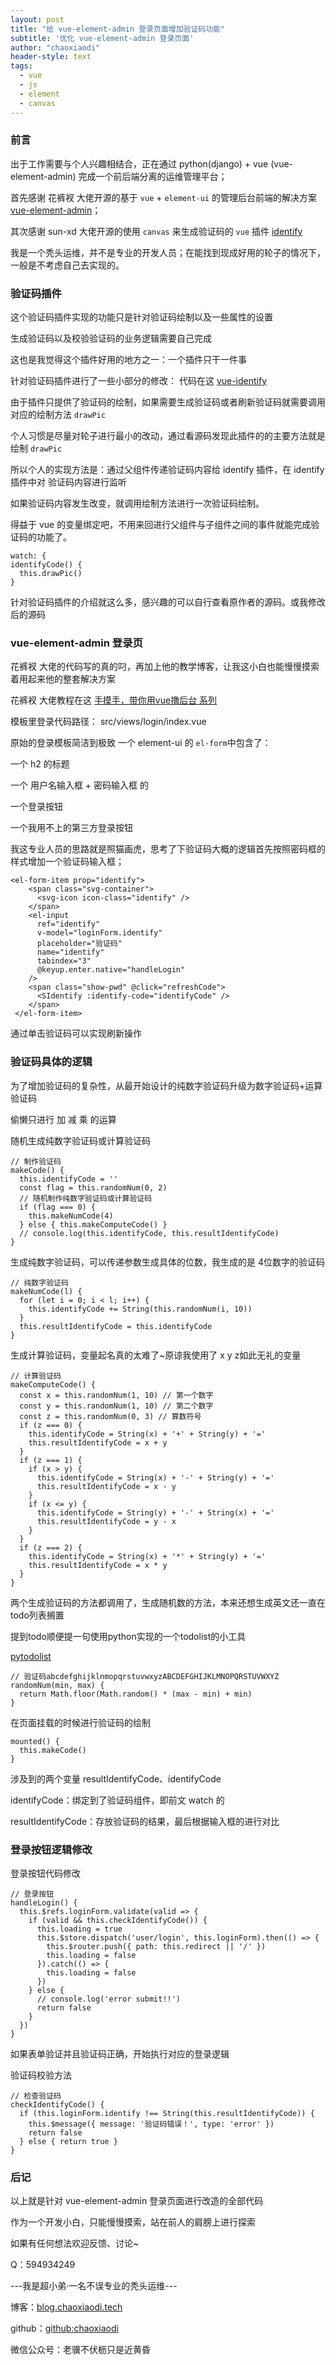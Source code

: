 ```yaml
---
layout: post
title: "给 vue-element-admin 登录页面增加验证码功能"
subtitle: '优化 vue-element-admin 登录页面'
author: "chaoxiaodi"
header-style: text
tags:
  - vue
  - js
  - element
  - canvas
---
```


### 前言

出于工作需要与个人兴趣相结合，正在通过 python(django) + vue (vue-element-admin) 完成一个前后端分离的运维管理平台；

首先感谢 花裤衩 大佬开源的基于 `vue` + `element-ui` 的管理后台前端的解决方案 [vue-element-admin](https://github.com/PanJiaChen/vue-element-admin.git)；

其次感谢 sun-xd 大佬开源的使用 `canvas` 来生成验证码的 `vue` 插件 [identify](https://github.com/sun-xd/identify.git)

我是一个秃头运维，并不是专业的开发人员；在能找到现成好用的轮子的情况下，一般是不考虑自己去实现的。
    
### 验证码插件

这个验证码插件实现的功能只是针对验证码绘制以及一些属性的设置

生成验证码以及校验验证码的业务逻辑需要自己完成

这也是我觉得这个插件好用的地方之一：一个插件只干一件事

针对验证码插件进行了一些小部分的修改： 代码在这 [vue-identify](https://github.com/chaoxiaodi/vue-identify)

由于插件只提供了验证码的绘制，如果需要生成验证码或者刷新验证码就需要调用对应的绘制方法 `drawPic`

个人习惯是尽量对轮子进行最小的改动，通过看源码发现此插件的的主要方法就是绘制 `drawPic` 

所以个人的实现方法是：通过父组件传递验证码内容给 identify 插件，在 identify 插件中对 验证码内容进行监听

如果验证码内容发生改变，就调用绘制方法进行一次验证码绘制。

得益于 vue 的变量绑定吧，不用来回进行父组件与子组件之间的事件就能完成验证码的功能了。
    
    watch: {
    identifyCode() {
      this.drawPic()
    }
    
针对验证码插件的介绍就这么多，感兴趣的可以自行查看原作者的源码。或我修改后的源码
    
### vue-element-admin 登录页

花裤衩 大佬的代码写的真的叼，再加上他的教学博客，让我这小白也能慢慢摸索着用起来他的整套解决方案

花裤衩 大佬教程在这 [手摸手，带你用vue撸后台 系列](https://juejin.cn/post/6844903476661583880)

模板里登录代码路径： src/views/login/index.vue

原始的登录模板简洁到极致 一个 element-ui 的 `el-form`中包含了：

一个 h2 的标题

一个 用户名输入框 + 密码输入框 的

一个登录按钮

一个我用不上的第三方登录按钮

我这专业人员的思路就是照猫画虎，思考了下验证码大概的逻辑首先按照密码框的样式增加一个验证码输入框；
    
    <el-form-item prop="identify">
        <span class="svg-container">
          <svg-icon icon-class="identify" />
        </span>
        <el-input
          ref="identify"
          v-model="loginForm.identify"
          placeholder="验证码"
          name="identify"
          tabindex="3"
          @keyup.enter.native="handleLogin"
        />
        <span class="show-pwd" @click="refreshCode">
          <SIdentify :identify-code="identifyCode" />
        </span>
     </el-form-item>

通过单击验证码可以实现刷新操作
    
### 验证码具体的逻辑
    
为了增加验证码的复杂性，从最开始设计的纯数字验证码升级为数字验证码+运算验证码

偷懒只进行 加 减 乘 的运算

随机生成纯数字验证码或计算验证码
    
    // 制作验证码
    makeCode() {
      this.identifyCode = ''
      const flag = this.randomNum(0, 2)
      // 随机制作纯数字验证码或计算验证码
      if (flag === 0) {
        this.makeNumCode(4)
      } else { this.makeComputeCode() }
      // console.log(this.identifyCode, this.resultIdentifyCode)
    }
    
生成纯数字验证码，可以传递参数生成具体的位数，我生成的是 4位数字的验证码
    
    // 纯数字验证码
    makeNumCode(l) {
      for (let i = 0; i < l; i++) {
        this.identifyCode += String(this.randomNum(i, 10))
      }
      this.resultIdentifyCode = this.identifyCode
    }
    
生成计算验证码，变量起名真的太难了~原谅我使用了 x y z如此无礼的变量
    
    // 计算验证码
    makeComputeCode() {
      const x = this.randomNum(1, 10) // 第一个数字
      const y = this.randomNum(1, 10) // 第二个数字
      const z = this.randomNum(0, 3) // 算数符号
      if (z === 0) {
        this.identifyCode = String(x) + '+' + String(y) + '='
        this.resultIdentifyCode = x + y
      }
      if (z === 1) {
        if (x > y) {
          this.identifyCode = String(x) + '-' + String(y) + '='
          this.resultIdentifyCode = x - y
        }
        if (x <= y) {
          this.identifyCode = String(y) + '-' + String(x) + '='
          this.resultIdentifyCode = y - x
        }
      }
      if (z === 2) {
        this.identifyCode = String(x) + '*' + String(y) + '='
        this.resultIdentifyCode = x * y
      }
    }
    
两个生成验证码的方法都调用了，生成随机数的方法，本来还想生成英文还一直在todo列表搁置
    
提到todo顺便提一句使用python实现的一个todolist的小工具
    
[pytodolist](https://github.com/chaoxiaodi/pytodolist)
    
    // 验证码abcdefghijklnmopqrstuvwxyzABCDEFGHIJKLMNOPQRSTUVWXYZ
    randomNum(min, max) {
      return Math.floor(Math.random() * (max - min) + min)
    }
    
在页面挂载的时候进行验证码的绘制
    
    mounted() {
      this.makeCode()
    }
    
涉及到的两个变量 resultIdentifyCode、identifyCode

identifyCode：绑定到了验证码组件，即前文 watch 的

resultIdentifyCode：存放验证码的结果，最后根据输入框的进行对比
    
### 登录按钮逻辑修改

登录按钮代码修改
    
    // 登录按钮
    handleLogin() {
      this.$refs.loginForm.validate(valid => {
        if (valid && this.checkIdentifyCode()) {
          this.loading = true
          this.$store.dispatch('user/login', this.loginForm).then(() => {
            this.$router.push({ path: this.redirect || '/' })
            this.loading = false
          }).catch(() => {
            this.loading = false
          })
        } else {
          // console.log('error submit!!')
          return false
        }
      })
    }
     
如果表单验证并且验证码正确，开始执行对应的登录逻辑
    
验证码校验方法
    
    // 检查验证码
    checkIdentifyCode() {
      if (this.loginForm.identify !== String(this.resultIdentifyCode)) {
        this.$message({ message: '验证码错误！', type: 'error' })
        return false
      } else { return true }
    }

### 后记
    
以上就是针对 vue-element-admin 登录页面进行改造的全部代码
    
作为一个开发小白，只能慢慢摸索，站在前人的肩膀上进行探索
    
如果有任何想法欢迎反馈、讨论~

Q：594934249



---我是超小弟·一名不误专业的秃头运维---

博客：[blog.chaoxiaodi.tech](https://blog.chaoxiaodi.tech)

github：[github:chaoxiaodi](https://github.com/chaoxiaodi)

微信公众号：老骥不伏枥只是近黄昏
